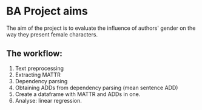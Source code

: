 # BA Project aims
The aim of the project is to evaluate the influence of authors' gender on the way they present female characters.

## The workflow:
1. Text preprocessing
2. Extracting MATTR
3. Dependency parsing
4. Obtaining ADDs from dependency parsing (mean sentence ADD)
5. Create a dataframe with MATTR and ADDs in one.
6. Analyse: linear regression.

